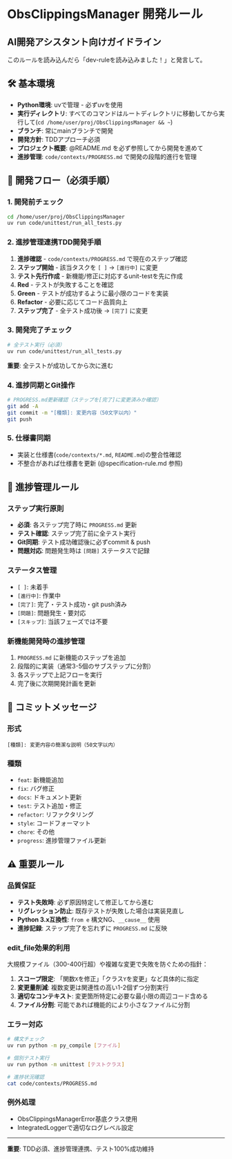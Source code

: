 # ObsClippingsManager 開発ルール

## AI開発アシスタント向けガイドライン

このルールを読み込んだら「dev-ruleを読み込みました！」と発言して。

## 🛠️ 基本環境

- **Python環境**: uvで管理 - 必ずuvを使用
- **実行ディレクトリ**: すべてのコマンドはルートディレクトリに移動してから実行して(`cd /home/user/proj/ObsClippingsManager && ~`)
- **ブランチ**: 常にmainブランチで開発
- **開発方針**: TDDアプローチ必須
- **プロジェクト概要**: @README.md を必ず参照してから開発を進めて
- **進捗管理**: `code/contexts/PROGRESS.md` で開発の段階的進行を管理

## 🔄 開発フロー（必須手順）

### 1. 開発前チェック
```bash
cd /home/user/proj/ObsClippingsManager
uv run code/unittest/run_all_tests.py
```

### 2. 進捗管理連携TDD開発手順
1. **進捗確認** - `code/contexts/PROGRESS.md` で現在のステップ確認
2. **ステップ開始** - 該当タスクを `[ ]` → `[進行中]` に変更
3. **テスト先行作成** - 新機能/修正に対応するunit-testを先に作成
4. **Red** - テストが失敗することを確認
5. **Green** - テストが成功するように最小限のコードを実装
6. **Refactor** - 必要に応じてコード品質向上
7. **ステップ完了** - 全テスト成功後 → `[完了]` に変更

### 3. 開発完了チェック
```bash
# 全テスト実行（必須）
uv run code/unittest/run_all_tests.py
```
**重要**: 全テストが成功してから次に進む

### 4. 進捗同期とGit操作
```bash
# PROGRESS.md更新確認（ステップを[完了]に変更済みか確認）
git add -A
git commit -m "[種類]: 変更内容（50文字以内）"
git push
```

### 5. 仕様書同期
- 実装と仕様書(`code/contexts/*.md`, `README.md`)の整合性確認
- 不整合があれば仕様書を更新 (@specification-rule.md 参照)

## 📝 進捗管理ルール

### ステップ実行原則
- **必須**: 各ステップ完了時に `PROGRESS.md` 更新
- **テスト確認**: ステップ完了前に全テスト実行
- **Git同期**: テスト成功確認後に必ずcommit & push
- **問題対応**: 問題発生時は `[問題]` ステータスで記録

### ステータス管理
- `[ ]`: 未着手
- `[進行中]`: 作業中
- `[完了]`: 完了・テスト成功・git push済み
- `[問題]`: 問題発生・要対応
- `[スキップ]`: 当該フェーズでは不要

### 新機能開発時の進捗管理
1. `PROGRESS.md` に新機能のステップを追加
2. 段階的に実装（通常3-5個のサブステップに分割）
3. 各ステップで上記フローを実行
4. 完了後に次期開発計画を更新

## 📝 コミットメッセージ

### 形式
```
[種類]: 変更内容の簡潔な説明（50文字以内）
```

### 種類
- `feat`: 新機能追加
- `fix`: バグ修正
- `docs`: ドキュメント更新
- `test`: テスト追加・修正
- `refactor`: リファクタリング
- `style`: コードフォーマット
- `chore`: その他
- `progress`: 進捗管理ファイル更新

## ⚠️ 重要ルール

### 品質保証
- **テスト失敗時**: 必ず原因特定して修正してから進む
- **リグレッション防止**: 既存テストが失敗した場合は実装見直し
- **Python 3.x互換性**: `from e` 構文NG、`__cause__` 使用
- **進捗記録**: ステップ完了を忘れずに `PROGRESS.md` に反映

### edit_file効果的利用
大規模ファイル（300-400行超）や複雑な変更で失敗を防ぐための指針：

1. **スコープ限定**: 「関数`X`を修正」「クラス`Y`を変更」など具体的に指定
2. **変更量削減**: 複数変更は関連性の高い1-2個ずつ分割実行
3. **適切なコンテキスト**: 変更箇所特定に必要な最小限の周辺コード含める
4. **ファイル分割**: 可能であれば機能的により小さなファイルに分割

### エラー対応
```bash
# 構文チェック
uv run python -m py_compile [ファイル]

# 個別テスト実行
uv run python -m unittest [テストクラス]

# 進捗状況確認
cat code/contexts/PROGRESS.md
```

### 例外処理
- ObsClippingsManagerError基底クラス使用
- IntegratedLoggerで適切なログレベル設定

---

**重要**: TDD必須、進捗管理連携、テスト100%成功維持
